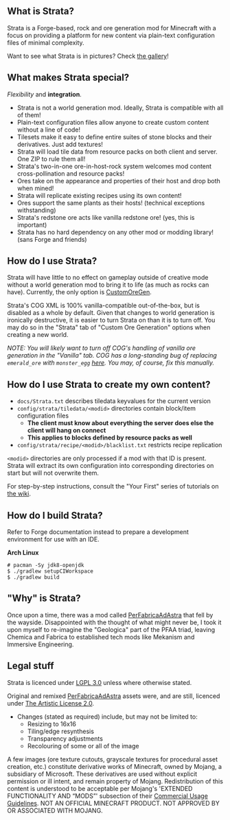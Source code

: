 ## What is Strata?

Strata is a Forge-based, rock and ore generation mod for Minecraft with a focus on providing a platform for new content via plain-text configuration files of minimal complexity.

Want to see what Strata is in pictures? Check [the gallery](https://github.com/Terrenteller/Strata/wiki/Gallery)!

## What makes Strata special?

_Flexibility_ and **integration**.

- Strata is not a world generation mod. Ideally, Strata is compatible with all of them!
- Plain-text configuration files allow anyone to create custom content without a line of code!
- Tilesets make it easy to define entire suites of stone blocks and their derivatives. Just add textures!
- Strata will load tile data from resource packs on both client and server. One ZIP to rule them all!
- Strata's two-in-one ore-in-host-rock system welcomes mod content cross-pollination and resource packs!
- Ores take on the appearance and properties of their host and drop both when mined!
- Strata will replicate existing recipes using its own content!
- Ores support the same plants as their hosts! (technical exceptions withstanding)
- Strata's redstone ore acts like vanilla redstone ore! (yes, this is important)
- Strata has no hard dependency on any other mod or modding library! (sans Forge and friends)

## How do I use Strata?

Strata will have little to no effect on gameplay outside of creative mode without a world generation mod to bring it to life (as much as rocks can have). Currently, the only option is [CustomOreGen](https://github.com/lawremi/CustomOreGen).

Strata's COG XML is 100% vanilla-compatible out-of-the-box, but is disabled as a whole by default. Given that changes to world generation is ironically destructive, it is easier to turn Strata on than it is to turn off. You may do so in the "Strata" tab of "Custom Ore Generation" options when creating a new world.

_NOTE: You will likely want to turn off COG's handling of vanilla ore generation in the "Vanilla" tab. COG has a long-standing bug of replacing `emerald_ore` with `monster_egg` [here](https://github.com/lawremi/CustomOreGen/blob/db939431ccab85707754c69c6d54858d1fcdf9ff/src/main/resources/config/modules/Vanilla.xml#L2059). You may, of course, fix this manually._

## How do I use Strata to create my own content?

- `docs/Strata.txt` describes tiledata keyvalues for the current version
- `config/strata/tiledata/<modid>` directories contain block/item configuration files
    - **The client must know about everything the server does else the client will hang on connect**
    - **This applies to blocks defined by resource packs as well**
- `config/strata/recipe/<modid>/blacklist.txt` restricts recipe replication

`<modid>` directories are only processed if a mod with that ID is present. Strata will extract its own configuration into corresponding directories on start but will not overwrite them.

For step-by-step instructions, consult the "Your First" series of tutorials on [the wiki](https://github.com/Terrenteller/Strata/wiki).

## How do I build Strata?

Refer to Forge documentation instead to prepare a development environment for use with an IDE.

**Arch Linux**

```
# pacman -Sy jdk8-openjdk
$ ./gradlew setupCIWorkspace
$ ./gradlew build
```

## "Why" is Strata?

Once upon a time, there was a mod called [PerFabricaAdAstra](https://github.com/lawremi/PerFabricaAdAstra) that fell by the wayside. Disappointed with the thought of what might never be, I took it upon myself to re-imagine the "Geologica" part of the PFAA triad, leaving Chemica and Fabrica to established tech mods like Mekanism and Immersive Engineering.

## Legal stuff

Strata is licenced under [LGPL 3.0](LICENCE.md) unless where otherwise stated.

Original and remixed [PerFabricaAdAstra](https://github.com/lawremi/PerFabricaAdAstra) assets were, and are still, licenced under [The Artistic License 2.0](artistic-v2.0.md).

- Changes (stated as required) include, but may not be limited to:
    - Resizing to 16x16
    - Tiling/edge resynthesis
    - Transparency adjustments
    - Recolouring of some or all of the image

A few images (ore texture cutouts, grayscale textures for procedural asset creation, etc.) constitute derivative works of Minecraft, owned by Mojang, a subsidiary of Microsoft. These derivatives are used without explicit permission or ill intent, and remain property of Mojang. Redistribution of this content is understood to be acceptable per Mojang's 'EXTENDED FUNCTIONALITY AND “MODS”' subsection of their [Commercial Usage Guidelines](https://account.mojang.com/terms?ref=ft#commercial). NOT AN OFFICIAL MINECRAFT PRODUCT. NOT APPROVED BY OR ASSOCIATED WITH MOJANG.